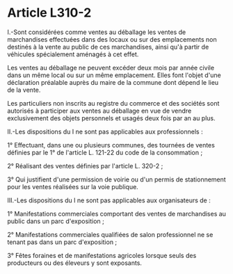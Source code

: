 # Article L310-2

I.-Sont considérées comme ventes au déballage les ventes de marchandises effectuées dans des locaux ou sur des emplacements non destinés à la vente au public de ces marchandises, ainsi qu'à partir de véhicules spécialement aménagés à cet effet.

Les ventes au déballage ne peuvent excéder deux mois par année civile dans un même local ou sur un même emplacement. Elles font l'objet d'une déclaration préalable auprès du maire de la commune dont dépend le lieu de la vente.

Les particuliers non inscrits au registre du commerce et des sociétés sont autorisés à participer aux ventes au déballage en vue de vendre exclusivement des objets personnels et usagés deux fois par an au plus.

II.-Les dispositions du I ne sont pas applicables aux professionnels :

1° Effectuant, dans une ou plusieurs communes, des tournées de ventes définies par le 1° de l'article L. 121-22 du code de la consommation ;

2° Réalisant des ventes définies par l'article L. 320-2 ;

3° Qui justifient d'une permission de voirie ou d'un permis de stationnement pour les ventes réalisées sur la voie publique.

III.-Les dispositions du I ne sont pas applicables aux organisateurs de :

1° Manifestations commerciales comportant des ventes de marchandises au public dans un parc d'exposition ;

2° Manifestations commerciales qualifiées de salon professionnel ne se tenant pas dans un parc d'exposition ;

3° Fêtes foraines et de manifestations agricoles lorsque seuls des producteurs ou des éleveurs y sont exposants.

